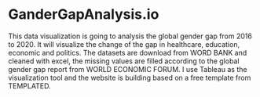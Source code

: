 # GanderGapAnalysis.io
This data visualization is going to analysis the global gender gap from 2016 to 2020. It will visualize the change of the gap in healthcare, education, economic and politics. The datasets are download from WORD BANK and cleaned with excel, the missing values are filled according to the global gender gap report from WORLD ECONOMIC FORUM. I use Tableau as the visualization tool and the website is building based on a free template from TEMPLATED.
